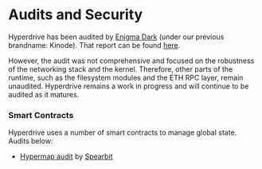 # Audits and Security

Hyperdrive has been audited by [Enigma Dark](https://www.enigmadark.com/) (under our previous brandname: Kinode).
That report can be found [here](https://github.com/Enigma-Dark/security-review-reports/blob/main/2024-11-18_Architecture_Review_Report_Kinode.pdf).

However, the audit was not comprehensive and focused on the robustness of the networking stack and the kernel.
Therefore, other parts of the runtime, such as the filesystem modules and the ETH RPC layer, remain unaudited.
Hyperdrive remains a work in progress and will continue to be audited as it matures.

### Smart Contracts

Hyperdrive uses a number of smart contracts to manage global state.
Audits below:
- [Hypermap audit](https://cantina.xyz/portfolio/d9967b88-dde1-4383-a17a-f74bf11d4258) by [Spearbit](https://spearbit.com/)
